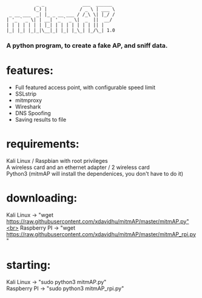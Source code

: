                _ _              ___  ______ 
              (_) |            / _ \ | ___ \
     _ __ ___  _| |_ _ __ ___ / /_\ \| |_/ /
    | '_ ` _ \| | __| '_ ` _ \|  _  ||  __/ 
    | | | | | | | |_| | | | | | | | || |    
    |_| |_| |_|_|\__|_| |_| |_\_| |_/\_| 1.0
  
<h3> A python program, to create a fake AP, and sniff data.</h3>

# features:
  * Full featured access point, with configurable speed limit<br>
  * SSLstrip<br>
  * mitmproxy<br>
  * Wireshark<br>
  * DNS Spoofing<br>
  * Saving results to file<br>

# requirements:
  Kali Linux / Raspbian with root privileges<br>
  A wireless card and an ethernet adapter / 2 wireless card<br>
  Python3 (mitmAP will install the dependenices, you don't have to do it)

# downloading:
  Kali Linux -> "wget https://raw.githubusercontent.com/xdavidhu/mitmAP/master/mitmAP.py"<br>
  Raspberry PI -> "wget https://raw.githubusercontent.com/xdavidhu/mitmAP/master/mitmAP_rpi.py"
  
# starting:
  Kali Linux -> "sudo python3 mitmAP.py"<br>
  Raspberry PI -> "sudo python3 mitmAP_rpi.py"<br>
